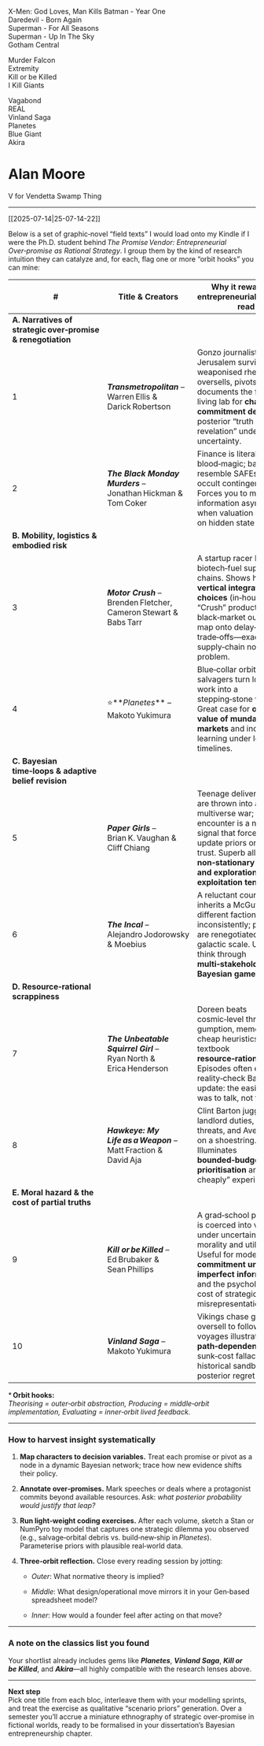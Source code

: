 X-Men: God Loves, Man Kills
Batman - Year One  
Daredevil - Born Again  
Superman - For All Seasons  
Superman - Up In The Sky  
Gotham Central

Murder Falcon  
Extremity  
Kill or be Killed  
I Kill Giants

Vagabond  
REAL  
Vinland Saga  
Planetes  
Blue Giant  
Akira

# Alan Moore 
V for Vendetta
Swamp Thing 

---
[[2025-07-14|25-07-14-22]]

Below is a set of graphic‑novel “field texts” I would load onto my Kindle if I were the Ph.D. student behind _The Promise Vendor: Entrepreneurial Over‑promise as Rational Strategy_. I group them by the kind of research intuition they can catalyze and, for each, flag one or more “orbit hooks” you can mine:

| #                                                           | Title & Creators                                                  | Why it rewards an entrepreneurial‑Bayesian read                                                                                                                                                                                      | Orbit hooks*            |
| ----------------------------------------------------------- | ----------------------------------------------------------------- | ------------------------------------------------------------------------------------------------------------------------------------------------------------------------------------------------------------------------------------ | ----------------------- |
| **A. Narratives of strategic over‑promise & renegotiation** |                                                                   |                                                                                                                                                                                                                                      |                         |
| 1                                                           | **_Transmetropolitan_** – Warren Ellis & Darick Robertson         | Gonzo journalist Spider Jerusalem survives by weaponised rhetoric: he oversells, pivots, then documents the fallout. A living lab for **charismatic commitment devices** and posterior “truth revelation” under radical uncertainty. | producing ⟷ evaluating  |
| 2                                                           | **_The Black Monday Murders_** – Jonathan Hickman & Tom Coker     | Finance is literal blood‑magic; bargains resemble SAFEs with occult contingencies. Forces you to model information asymmetry when valuation depends on hidden state variables.                                                       | theorising              |
| **B. Mobility, logistics & embodied risk**                  |                                                                   |                                                                                                                                                                                                                                      |                         |
| 3                                                           | **_Motor Crush_** – Brenden Fletcher, Cameron Stewart & Babs Tarr | A startup racer hacks biotech‑fuel supply chains. Shows how **vertical integration choices** (in‑house “Crush” production vs. black‑market outsourcing) map onto delay‑vs‑cost trade‑offs—exactly your supply‑chain node problem.    | producing               |
| 4                                                           | ⭐️**_Planetes_** – Makoto Yukimura                                | Blue‑collar orbital‑debris salvagers turn low‑status work into a stepping‑stone venture. Great case for **option value of mundane markets** and incremental learning under long timelines.                                           | evaluating              |
| **C. Bayesian time‑loops & adaptive belief revision**       |                                                                   |                                                                                                                                                                                                                                      |                         |
| 5                                                           | **_Paper Girls_** – Brian K. Vaughan & Cliff Chiang               | Teenage delivery riders are thrown into a multiverse war; every encounter is a noisy signal that forces them to update priors on who to trust. Superb allegory for **non‑stationary priors and exploration–exploitation tension**.   | theorising ⟷ evaluating |
| 6                                                           | **_The Incal_** – Alejandro Jodorowsky & Moebius                  | A reluctant courier inherits a McGuffin that different factions value inconsistently; promises are renegotiated at galactic scale. Use it to think through **multi‑stakeholder Bayesian games**.                                     | theorising              |
| **D. Resource‑rational scrappiness**                        |                                                                   |                                                                                                                                                                                                                                      |                         |
| 7                                                           | **_The Unbeatable Squirrel Girl_** – Ryan North & Erica Henderson | Doreen beats cosmic‑level threats with gumption, memes, and cheap heuristics—textbook **resource‑rationality**. Episodes often end with a reality‑check Bayesian update: the easiest path was to talk, not fight.                    | producing               |
| 8                                                           | **_Hawkeye: My Life as a Weapon_** – Matt Fraction & David Aja    | Clint Barton juggles landlord duties, mob threats, and Avenger gigs on a shoestring. Illuminates **bounded‑budget prioritisation** and “fail cheaply” experimentation.                                                               | producing               |
| **E. Moral hazard & the cost of partial truths**            |                                                                   |                                                                                                                                                                                                                                      |                         |
| 9                                                           | **_Kill or be Killed_** – Ed Brubaker & Sean Phillips             | A grad‑school protagonist is coerced into vigilantism under uncertain rules—morality and utility collide. Useful for modelling **commitment under imperfect information** and the psychological cost of strategic misrepresentation. | evaluating              |
| 10                                                          | **_Vinland Saga_** – Makoto Yukimura                              | Vikings chase glory they oversell to followers; voyages illustrate **path‑dependence** and sunk‑cost fallacy. A historical sandbox for posterior regret analysis.                                                                    | theorising ⟷ producing  |

* **Orbit hooks:**  
_Theorising = outer‑orbit abstraction, Producing = middle‑orbit implementation, Evaluating = inner‑orbit lived feedback._

---

### How to harvest insight systematically

1. **Map characters to decision variables.** Treat each promise or pivot as a node in a dynamic Bayesian network; trace how new evidence shifts their policy.
    
2. **Annotate over‑promises.** Mark speeches or deals where a protagonist commits beyond available resources. Ask: _what posterior probability would justify that leap?_
    
3. **Run light‑weight coding exercises.** After each volume, sketch a Stan or NumPyro toy model that captures one strategic dilemma you observed (e.g., salvage‑orbital debris vs. build‑new‑ship in _Planetes_). Parameterise priors with plausible real‑world data.
    
4. **Three‑orbit reflection.** Close every reading session by jotting:
    
    - _Outer_: What normative theory is implied?
        
    - _Middle_: What design/operational move mirrors it in your Gen‑based spreadsheet model?
        
    - _Inner_: How would a founder feel after acting on that move?
        

---

### A note on the classics list you found

Your shortlist already includes gems like **_Planetes_**, **_Vinland Saga_**, **_Kill or be Killed_**, and **_Akira_**—all highly compatible with the research lenses above.

---

**Next step**  
Pick one title from each bloc, interleave them with your modelling sprints, and treat the exercise as qualitative “scenario priors” generation. Over a semester you’ll accrue a miniature ethnography of strategic over‑promise in fictional worlds, ready to be formalised in your dissertation’s Bayesian entrepreneurship chapter.